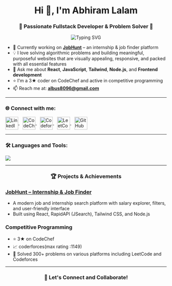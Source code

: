 <h1 align="center">Hi 👋, I'm Abhiram Lalam</h1>
<h3 align="center">🚀 Passionate Fullstack Developer & Problem Solver 🚀</h3>

<p align="center">
  <img src="https://readme-typing-svg.herokuapp.com?font=Fira+Code&size=24&pause=1000&center=true&vCenter=true&width=435&lines=Fullstack+Developer;Mern+Developer;Competitive+Programmer;Building+Purposeful+Websites" alt="Typing SVG" />
</p>

- 🔭 Currently working on [**JobHunt**](https://jobhunt1.vercel.app) – an internship & job finder platform
- 💡 I love solving algorithmic problems and building meaningful, purposeful websites that are visually appealing, responsive, and packed with all essential features
- 💬 Ask me about **React**, **JavaScript**, **Tailwind**, **Node.js**, and **Frontend development**
- ⭐ I'm a 3★ coder on CodeChef and active in competitive programming
- 📫 Reach me at: **albus8096@gmail.com**

---

<h3 align="left">🌐 Connect with me:</h3>
<p align="left">
  <a href="https://in.linkedin.com/in/abhiraml1" target="_blank">
    <img align="center" src="https://skillicons.dev/icons?i=linkedin" alt="LinkedIn" height="40" />
  </a>
  <a href="https://www.codechef.com/users/abhiram_8096" target="_blank" style="margin-left: 10px;">
    <img align="center" src="https://cdn.codechef.com/images/cc-logo.svg" alt="CodeChef" height="40" />
  </a>
  <a href="https://codeforces.com/profile/Abhiram_1" target="_blank" style="margin-left: 10px;">
    <img align="center" src="https://raw.githubusercontent.com/rahuldkjain/github-profile-readme-generator/master/src/images/icons/Social/codeforces.svg" alt="Codeforces" height="40" />
  </a>
  <a href="https://www.leetcode.com/abhiram_8096" target="_blank" style="margin-left: 10px;">
    <img align="center" src="https://upload.wikimedia.org/wikipedia/commons/1/19/LeetCode_logo_black.png" alt="LeetCode" height="40" />
  </a>
  <a href="https://github.com/abhiram-l" target="_blank" style="margin-left: 10px;">
    <img align="center" src="https://skillicons.dev/icons?i=github" alt="GitHub" height="40" />
  </a>
</p>

---

<h3 align="left">🛠️ Languages and Tools:</h3>
<p align="left">
  <img src="https://skillicons.dev/icons?i=react,redux,tailwind,js,html,css,nodejs,express,mongodb,mysql,postgres,git,linux,python,cpp,c,postman,firebase" />
</p>

---

<h3 align="center">🏆 Projects & Achievements</h3>

### [JobHunt – Internship & Job Finder](https://jobhunt1.vercel.app)
- A modern job and internship search platform with salary explorer, filters, and user-friendly interface
- Built using React, RapidAPI (JSearch), Tailwind CSS, and Node.js

### Competitive Programming
- ⭐ 3★ on CodeChef  
- 📈 coderforces(max rating :1149)
- 🧠 Solved 300+ problems on various platforms including LeetCode and Codeforces

---

<h3 align="center">🚀 Let's Connect and Collaborate!</h3>
